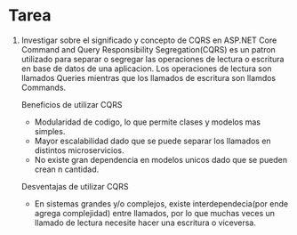 # Tarea

1. Investigar sobre el significado y concepto de CQRS en ASP.NET Core
    Command and Query Responsibility Segregation(CQRS) es un patron utilizado para separar o segregar las operaciones de lectura o escritura en base de datos de una aplicacion. Los operaciones de lectura son llamados Queries mientras que los llamados de escritura son llamdos Commands.

    Beneficios de utilizar CQRS
    -   Modularidad de codigo, lo que permite clases y modelos mas simples.
    -   Mayor escalabilidad dado que se puede separar los llamados en distintos microservicios.
    -   No existe gran dependencia en modelos unicos dado que se pueden crean n cantidad. 

    Desventajas de utilizar CQRS
    - En sistemas grandes y/o complejos, existe interdependecia(por ende agrega complejidad) entre llamados, por lo que muchas veces un llamado de lectura necesite hacer una escritura o viceversa.
